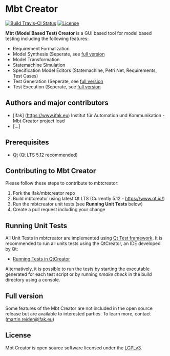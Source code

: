 # Mbt Creator 

[![Build Travis-CI Status](https://travis-ci.org/ifak/mbtcreator.svg?branch=master)](https://travis-ci.org/ifak/mbtcreator) [![License](https://img.shields.io/badge/license-LGPLv3-blue.svg)](https://github.com/ifak/mobata/blob/master/LICENSE)

**Mbt (Model Based Test) Creator** is a GUI based tool for model based testing including the following features:
- Requirement Formalization 
- Model Synthesis (Seperate, see [full version](https://github.com/ifak/mbtcreator#full-version)
- Model Transformation
- Statemachine Simulation
- Specification Model Editors (Statemachine, Petri Net, Requirements, Test Cases)
- Test Generation (Seperate, see [full version](https://github.com/ifak/mbtcreator#full-version)
- Test Execution (Seperate, see [full version](https://github.com/ifak/mbtcreator#full-version)

## Authors and major contributors
- [ifak] (https://www.ifak.eu)
Institut für Automation und Kommunikation - Mbt Creator  project lead
- [...]

## Prerequisites
- [Qt](https://www.qt.io/) (Qt LTS 5.12 recommended)

## Contributing to Mbt Creator 
Please follow these steps to contribute to mbtcreator:
1. Fork the ifak/mbtcreator repo
2. Build mbtcreator using latest Qt LTS (Currently 5.12 - https://www.qt.io/)
3. Run the mbtcreator unit tests (see **Running Unit Tests** below)
4. Create a pull request including your change

## Running Unit Tests
All Unit Tests in mbtcreator are implemented using [Qt Test framework](https://doc.qt.io/qt-5/qttest-index.html).
It is recommended to run all units tests using the QtCreator, an IDE developed by Qt:
- [Running Tests in QtCreator](https://doc.qt.io/qtcreator/creator-autotest.html#building-and-running-tests)

Alternatively, it is possible to run the tests by starting the executable generated for each test script or by running *nmake check* in the build directory using a console.

## Full version
Some features of the Mbt Creator are not included in the open source release but are available to interested parties. To learn more, contact (martin.reider@ifak.eu)

## License
Mbt Creator is open source software licensed under the [LGPLv3](https://github.com/ifak/mbtcreator/blob/master/LICENSE).



